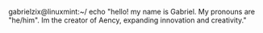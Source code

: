 gabrielzix@linuxmint:~/ echo "hello! my name is Gabriel. My pronouns are "he/him". Im the creator of Aency, expanding innovation and creativity."
